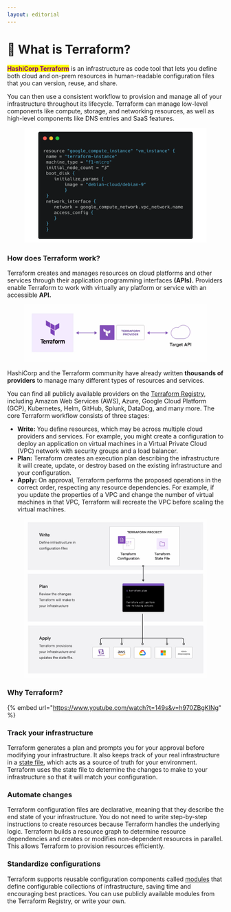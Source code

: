 ```yaml
---
layout: editorial
---
```


# 🦠 What is Terraform?

<mark style="color:purple;">**HashiCorp Terraform**</mark> is an infrastructure as code tool that lets you define both cloud and on-prem resources in human-readable configuration files that you can version, reuse, and share.

You can then use a consistent workflow to provision and manage all of your infrastructure throughout its lifecycle. Terraform can manage low-level components like compute, storage, and networking resources, as well as high-level components like DNS entries and SaaS features.

<figure><img src=".gitbook/assets/image (8) (1).png" alt=""><figcaption></figcaption></figure>

### How does Terraform work? <a href="#how-does-terraform-work" id="how-does-terraform-work"></a>

Terraform creates and manages resources on cloud platforms and other services through their application programming interfaces **(APIs).** Providers enable Terraform to work with virtually any platform or service with an accessible **API.**

<figure><img src=".gitbook/assets/image (6) (1).png" alt=""><figcaption></figcaption></figure>

HashiCorp and the Terraform community have already written **thousands of providers** to manage many different types of resources and services.&#x20;

You can find all publicly available providers on the [Terraform Registry](https://registry.terraform.io/), including Amazon Web Services (AWS), Azure, Google Cloud Platform (GCP), Kubernetes, Helm, GitHub, Splunk, DataDog, and many more. The core Terraform workflow consists of three stages:

* **Write:** You define resources, which may be across multiple cloud providers and services. For example, you might create a configuration to deploy an application on virtual machines in a Virtual Private Cloud (VPC) network with security groups and a load balancer.
* **Plan:** Terraform creates an execution plan describing the infrastructure it will create, update, or destroy based on the existing infrastructure and your configuration.
* **Apply:** On approval, Terraform performs the proposed operations in the correct order, respecting any resource dependencies. For example, if you update the properties of a VPC and change the number of virtual machines in that VPC, Terraform will recreate the VPC before scaling the virtual machines.

<figure><img src=".gitbook/assets/image (1).png" alt=""><figcaption></figcaption></figure>

### Why Terraform? <a href="#why-terraform" id="why-terraform"></a>

{% embed url="https://www.youtube.com/watch?t=149s&v=h970ZBgKINg" %}

### Track your infrastructure <a href="#track-your-infrastructure" id="track-your-infrastructure"></a>

Terraform generates a plan and prompts you for your approval before modifying your infrastructure. It also keeps track of your real infrastructure in a [state file](https://developer.hashicorp.com/terraform/language/state), which acts as a source of truth for your environment. Terraform uses the state file to determine the changes to make to your infrastructure so that it will match your configuration.

### Automate changes <a href="#automate-changes" id="automate-changes"></a>

Terraform configuration files are declarative, meaning that they describe the end state of your infrastructure. You do not need to write step-by-step instructions to create resources because Terraform handles the underlying logic. Terraform builds a resource graph to determine resource dependencies and creates or modifies non-dependent resources in parallel. This allows Terraform to provision resources efficiently.

### Standardize configurations <a href="#standardize-configurations" id="standardize-configurations"></a>

Terraform supports reusable configuration components called [modules](https://developer.hashicorp.com/terraform/language/modules) that define configurable collections of infrastructure, saving time and encouraging best practices. You can use publicly available modules from the Terraform Registry, or write your own.
